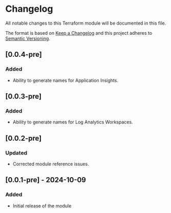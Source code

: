 # Changelog

All notable changes to this Terraform module will be documented in this file.

The format is based on [Keep a Changelog](https://keepachangelog.com/en/1.0.0/) and this project adheres to [Semantic Versioning](https://semver.org/spec/v2.0.0.html).

## [0.0.4-pre]

### Added
- Ability to generate names for Application Insights.

## [0.0.3-pre]

### Added
- Ability to generate names for Log Analytics Workspaces.

## [0.0.2-pre]

### Updated
- Corrected module reference issues.

## [0.0.1-pre] - 2024-10-09

### Added

- Initial release of the module
